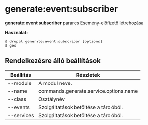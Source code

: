 # generate:event:subscriber
**generate:event:subscriber** parancs Esemény-előfizető létrehozása

**Használat:**
```
$ drupal generate:event:subscriber [options] 
$ ges  
```

## Rendelkezésre álló beállítások
Beállítás | Részletek
-------|-------------
--module | A modul neve.
--name | commands.generate.service.options.name
--class | Osztálynév
--events | Szolgáltatások betöltése a tárolóból.
--services | Szolgáltatások betöltése a tárolóból.
